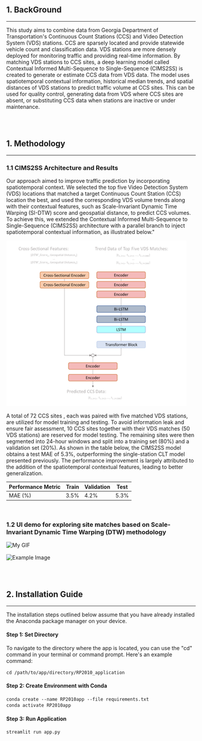 ## 1. BackGround
___
This study aims to combine data from Georgia Department of Transportation's Continuous Count Stations (CCS) and Video Detection System (VDS) stations. CCS are sparsely located and provide statewide vehicle count and classification data. VDS stations are more densely deployed for monitoring traffic and providing real-time information. By matching VDS stations to CCS sites, a deep learning model called Contextual Informed Multi-Sequence to Single-Sequence (CIMS2SS) is created to generate or estimate CCS data from VDS data. The model uses spatiotemporal contextual information, historical median trends, and spatial distances of VDS stations to predict traffic volume at CCS sites. This can be used for quality control, generating data from VDS where CCS sites are absent, or substituting CCS data when stations are inactive or under maintenance.

<br><br>
## 1. Methodology
___
### 1.1 CIMS2SS Architecture and Results
Our approach aimed to improve traffic prediction by incorporating spatiotemporal context. We selected the top five Video Detection System (VDS) locations that matched a target Continuous Count Station (CCS) location the best, and used the corresponding VDS volume trends along with their contextual features, such as Scale-Invariant Dynamic Time Warping (SI-DTW) score and geospatial distance, to predict CCS volumes. To achieve this, we extended the Contextual Informed Multi-Sequence to Single-Sequence (CIMS2SS) architecture with a parallel branch to inject spatiotemporal contextual information, as illustrated below."

<img src="./ref/im/model.png" alt="model"  width="480">

A total of 72 CCS sites , each was paired with five matched VDS stations, are utilized for model training and testing.  To avoid information leak and ensure fair assessment, 10 CCS sites together with their VDS matches (50 VDS stations) are reserved for model testing. The remaining sites were then segmented into 24-hour windows and split into a training set (80%) and a validation set (20%). As shown in the table below, the CIMS2SS model obtains a test MAE of 5.3%, outperforming the single-station CLT model presented previously. The performance improvement is largely attributed to the addition of the spatiotemporal contextual features, leading to better generalization.  

|     Performance   Metric    |     Train    |     Validation     |     Test    |
|-----------------------------|--------------|--------------------|-------------|
|     MAE (%)                 |     3.5%     |     4.2%           |     5.3%    |

<br>

### 1.2 UI demo for exploring site matches based on Scale-Invariant Dynamic Time Warping (DTW) methodology
<img src="./ref/gif/DemoOne_lightest.gif" alt="My GIF"  width="680">

<p "CCS Holdout"><img src="https://i.ibb.co/3f9Y0SG/SX-BLUE-RED-OL.png" alt="Example Image" style="vertical-align: middle;  width:50px;"> </p>

<br><br>
## 2. Installation Guide
___
The installation steps outlined below assume that you have already installed the Anaconda package manager on your device.
#### Step 1: Set Directory
To navigate to the directory where the app is located, you can use the "cd" command in your terminal or command prompt. Here's an example command:
```commandline
cd /path/to/app/directory/RP2010_application
```
#### Step 2: Create Environment with Conda
```commandline
conda create --name RP2010app --file requirements.txt
conda activate RP2010app
```
#### Step 3: Run Application
```commandline
streamlit run app.py
```
